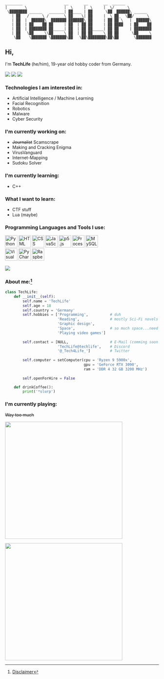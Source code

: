 ```
________                   __       __       __  ______           
|        \                 |  \     |  \     |  \/      \          
 \▓▓▓▓▓▓▓▓ ______   _______| ▓▓____ | ▓▓      \▓▓  ▓▓▓▓▓▓\ ______  
   | ▓▓   /      \ /       \ ▓▓    \| ▓▓     |  \ ▓▓_  \▓▓/      \ 
   | ▓▓  |  ▓▓▓▓▓▓\  ▓▓▓▓▓▓▓ ▓▓▓▓▓▓▓\ ▓▓     | ▓▓ ▓▓ \   |  ▓▓▓▓▓▓\
   | ▓▓  | ▓▓    ▓▓ ▓▓     | ▓▓  | ▓▓ ▓▓     | ▓▓ ▓▓▓▓   | ▓▓    ▓▓
   | ▓▓  | ▓▓▓▓▓▓▓▓ ▓▓_____| ▓▓  | ▓▓ ▓▓_____| ▓▓ ▓▓     | ▓▓▓▓▓▓▓▓
   | ▓▓   \▓▓     \\▓▓     \ ▓▓  | ▓▓ ▓▓     \ ▓▓ ▓▓      \▓▓     \
    \▓▓    \▓▓▓▓▓▓▓ \▓▓▓▓▓▓▓\▓▓   \▓▓\▓▓▓▓▓▓▓▓\▓▓\▓▓       \▓▓▓▓▓▓▓

```
 
## Hi, 
I'm **TechLife** (he/him), 19-year old hobby coder from Germany.
<br><br><a href="https://discord.com"><img src="https://img.shields.io/badge/TechLife-techlife-informational?style=for-the-badge&logo=discord&logoColor=white"></a> <a href="https://twitter.com/_Tech4Life_"><img src="https://img.shields.io/badge/Twitter-@__Tech4Life__-informational?style=for-the-badge&logo=twitter&logoColor=white"></a> <a href="https://www.buymeacoffee.com/TechLife" title="I like coffee!"><img src="https://img.shields.io/badge/Buy%20me%20a-coffee-red?style=for-the-badge&logo=buymeacoffee&logoColor=white"></a>

### Technologies I am interested in:
- Artificial Intelligence / Machine Learning
- Facial Recognition
- Robotics
- Malware
- Cyber Security

### I'm currently working on:
- ~~Journalist~~ Scamscrape
- Making and Cracking Enigma
- VirusVanguard
- Internet-Mapping
- Sudoku Solver

### I'm currently learning:
- C++

### What I want to learn:
- CTF stuff
- Lua (maybe)

### Programming Languages and Tools I use:
<a href="https://www.python.org"><img src="https://user-images.githubusercontent.com/104715363/199490692-6801ae81-7cd4-4186-933c-c0f83d9fc5ce.png" title="Python" width="40"></a>
<a href="https://www.youtube.com/watch?v=dQw4w9WgXcQ"><img src="https://user-images.githubusercontent.com/104715363/199490688-052fa1f6-07a4-4cd5-aa04-288ea9190f34.svg" title="HTML" width="40"></a>
<a href="https://www.youtube.com/watch?v=dQw4w9WgXcQ"><img src="https://user-images.githubusercontent.com/104715363/199490685-821b7390-206a-4c8a-912f-a5048fc5f9b7.svg" title="CSS" width="40"></a>
<a href="https://www.javascript.com"><img src="https://user-images.githubusercontent.com/104715363/199490689-d751f73e-b056-4922-a7a0-6771c053178c.svg" title="JavaScript" width="40"></a>
<a href="https://p5js.org"><img src="https://user-images.githubusercontent.com/104715363/199491331-de5a1619-9b84-4af9-8855-a17193856c2d.png" title="p5.js" width="40"></a>
<a href="https://processing.org"><img src="https://user-images.githubusercontent.com/104715363/199491334-59b10772-f21b-46c3-a38f-30eb3216e84e.png" title="Processing" width="40"></a>
<a href="https://www.mysql.com"><img src="https://user-images.githubusercontent.com/104715363/199503547-2a594375-87d3-480a-ba25-52937f886dfe.png" title="MySQL" width="40"></a>
<br>
<a href="https://code.visualstudio.com"><img src="https://user-images.githubusercontent.com/104715363/199504641-02b477ea-ea37-48da-9dde-a1d3c2a8a378.png" title="Visual Studio Code" width="40"></a>
<a href="https://www.jetbrains.com/pycharm/"><img src="https://user-images.githubusercontent.com/104715363/199517237-03c07303-b440-44df-9193-1d944f2218ab.png" title="PyCharm" width="40"></a>
<a href="https://www.raspberrypi.com"><img src="https://user-images.githubusercontent.com/104715363/199517243-f146f7c5-feee-4e6c-b7ba-c7851c1c9f09.png" title="RaspberryPI" height="40"></a>

<p><img align="center" src="https://github-readme-stats.vercel.app/api/top-langs?username=tachlaif&show_icons=true&theme=dark&hide_border=true&locale=en&layout=compact" /></p>

### About me:[^1]
```python
class TechLife:
    def __init__(self):
        self.name = 'TechLife'
        self.age = 18
        self.country = 'Germany'
        self.hobbies = ['Programming',          # duh
                        'Reading',              # mostly Sci-Fi novels
                        'Graphic design',
                        'Space',                # so much space...need to see it all
                        'Playing video games']
    
        self.contact = [NULL,                   # E-Mail (comming soon (maybe (tm)))
                        'TechLife@techlife',    # Discord
                        '@_Tech4Life_']         # Twitter
                       
        self.computer = setComputer(cpu = 'Ryzen 9 5900x', 
                                    gpu = 'GeForce RTX 3090', 
                                    ram = 'DDR 4 32 GB 3200 MHz')
    
        self.openForHire = False

    def drinkCoffee():
        print('*slurp')
```

### I'm currently playing:
~~Way too much~~
<p>
<a href="https://store.steampowered.com/app/1086940/Baldurs_Gate_3/">
<img src="https://cdn2.steamgriddb.com/file/sgdb-cdn/logo_thumb/a9d4a0a256f5e6ae0452039e3493f22c.png" width = "384">
</a>
<p><p><p><p><p><p>
<a href="https://store.steampowered.com/app/292030/The_Witcher_3_Wild_Hunt/">
 <img src="https://purepng.com/public/uploads/large/purepng.com-the-witcher-3-logowitcherthe-witcherandrzej-sapkowskiwriterfantasy-serieswitcher-geralt-of-riviawitchersbooksmonster-hunterssupernaturaldeadly-beastsseriesvideo-gamesxbox-1701528661087ubekb.png" width="384">
</a

[^1]: <a href="https://github.com/TachLaif/TachLaif/blob/main/disclaimer.md">Disclaimer</a>
